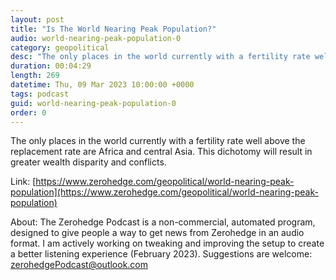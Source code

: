 ```yaml
---
layout: post
title: "Is The World Nearing Peak Population?"
audio: world-nearing-peak-population-0
category: geopolitical
desc: "The only places in the world currently with a fertility rate well above the replacement rate are Africa and central Asia. This dichotomy will result in greater wealth disparity and conflicts."
duration: 00:04:29
length: 269
datetime: Thu, 09 Mar 2023 10:00:00 +0000
tags: podcast
guid: world-nearing-peak-population-0
order: 0
---
```

The only places in the world currently with a fertility rate well above the replacement rate are Africa and central Asia. This dichotomy will result in greater wealth disparity and conflicts.

Link: [https://www.zerohedge.com/geopolitical/world-nearing-peak-population](https://www.zerohedge.com/geopolitical/world-nearing-peak-population)

About: The Zerohedge Podcast is a non-commercial, automated program, designed to give people a way to get news from Zerohedge in an audio format.  I am actively working on tweaking and improving the setup to create a better listening experience (February 2023).  Suggestions are welcome: [zerohedgePodcast@outlook.com](mailto:zerohedgePodcast@outlook.com)